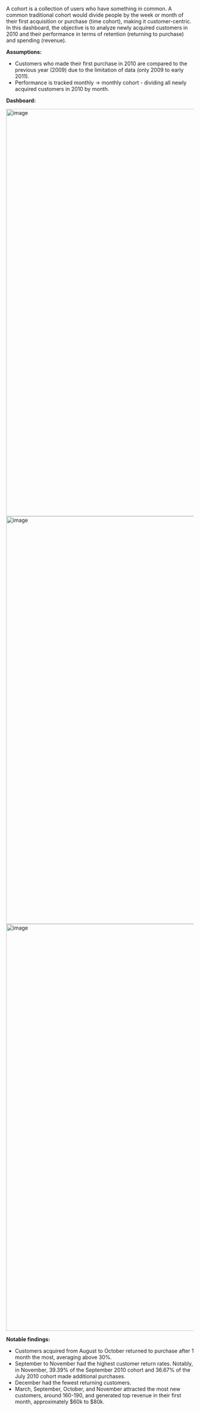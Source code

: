 A cohort is a collection of users who have something in common. A common traditional cohort would divide people by the week or month of their first acquisition or purchase (time cohort), making it customer-centric.
In this dashboard, the objective is to analyze newly acquired customers in 2010 and their performance in terms of retention (returning to purchase) and spending (revenue).

**Assumptions:**
* Customers who made their first purchase in 2010 are compared to the previous year (2009) due to the limitation of data (only 2009 to early 2011).
* Performance is tracked monthly -> monthly cohort - dividing all newly acquired customers in 2010 by month.

**Dashboard:**

<img width="1090" alt="image" src="https://github.com/nguynp/dashboard/assets/134921634/7ffc0f53-386b-4cff-a1a2-b6625b842651">
<img width="1091" alt="image" src="https://github.com/nguynp/dashboard/assets/134921634/35bf43d0-bace-4804-8409-10997fce015a">
<img width="1089" alt="image" src="https://github.com/nguynp/dashboard/assets/134921634/840d1992-f9c1-4281-ba77-0f8ca1402bed">


**Notable findings:**
* Customers acquired from August to October returned to purchase after 1 month the most, averaging above 30%.
* September to November had the highest customer return rates. Notably, in November, 39.39% of the September 2010 cohort and 36.67% of the July 2010 cohort made additional purchases.
* December had the fewest returning customers.
* March, September, October, and November attracted the most new customers, around 160-190, and generated top revenue in their first month, approximately $60k to $80k.
